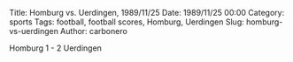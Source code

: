 Title: Homburg vs. Uerdingen, 1989/11/25
Date: 1989/11/25 00:00
Category: sports
Tags: football, football scores, Homburg, Uerdingen
Slug: homburg-vs-uerdingen
Author: carbonero


Homburg 1 - 2 Uerdingen
